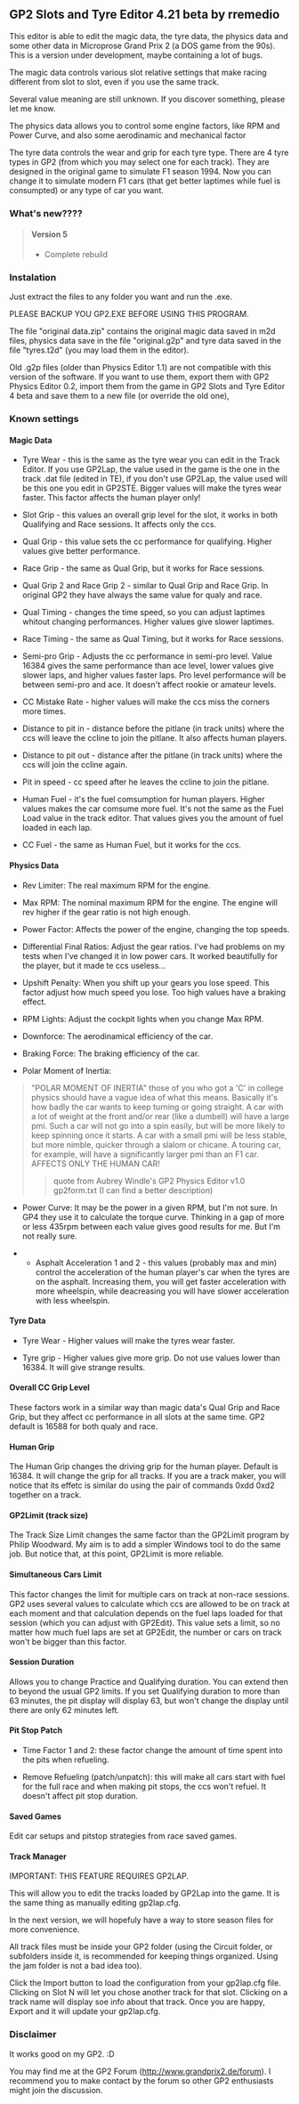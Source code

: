 ## GP2 Slots and Tyre Editor 4.21 beta by rremedio

This editor is able to edit the magic data, the tyre data, the physics data and some other data in Microprose Grand Prix 2 (a DOS game from the 90s). This is a version under development, maybe containing a lot of bugs.

The magic data controls various slot relative settings that make racing different from slot to slot, even if you use the same track.

Several value meaning are still unknown. If you discover something, please let me know.

The physics data allows you to control some engine factors, like RPM and Power Curve, and also some aerodinamic and mechanical factor

The tyre data controls the wear and grip for each tyre type. There are 4 tyre types in GP2 (from which you may select one for each track). They are designed in the original game to simulate F1 season 1994. Now you can change it to simulate modern F1 cars (that get better laptimes while fuel is consumpted) or any type of car you want.

### What's new????

>#### Version 5
>- Complete rebuild

### Instalation

Just extract the files to any folder you want and run the .exe.
 
PLEASE BACKUP YOU GP2.EXE BEFORE USING THIS PROGRAM.

The file "original data.zip" contains the original magic data saved in m2d files, physics data save in the file "original.g2p" and tyre data saved in the file "tyres.t2d" (you may load them in the editor).

Old .g2p files (older than Physics Editor 1.1) are not compatible with this version of the software. If you want to use them, export them with GP2 Physics Editor 0.2, import them from the game in GP2 Slots and Tyre Editor 4 beta and save them to a new file (or override the old one),

### Known settings

#### Magic Data
- Tyre Wear - this is the same as the tyre wear you can edit in the Track Editor. If you use GP2Lap, the value used in the game is the one in the track .dat file (edited in TE), if you don't use GP2Lap, the value used will be this one you edit in GP2STE. Bigger values will make the tyres wear faster. This factor affects the human player only!

- Slot Grip - this values an overall grip level for the slot, it works in both Qualifying and Race sessions. It affects only the ccs.

- Qual Grip - this value sets the cc performance for qualifying. Higher values give better performance.

- Race Grip - the same as Qual Grip, but it works for Race sessions.

- Qual Grip 2 and Race Grip 2 - similar to Qual Grip and Race Grip. In original GP2 they have always the same value for qualy and race.

- Qual Timing - changes the time speed, so you can adjust laptimes whitout changing performances. Higher values give slower laptimes.

- Race Timing - the same as Qual Timing, but it works for Race sessions.

- Semi-pro Grip - Adjusts the cc performance in semi-pro level. Value 16384 gives the same performance than ace level, lower values give slower laps, and higher values faster laps. Pro level performance will be between semi-pro and ace. It doesn't affect rookie or amateur levels.

- CC Mistake Rate - higher values will make the ccs miss the corners more times.

- Distance to pit in - distance before the pitlane (in track units) where the ccs will leave the ccline to join the pitlane. It also affects human players.

- Distance to pit out - distance after the pitlane (in track units) where the ccs will join the ccline again.

- Pit in speed - cc speed after he leaves the ccline to join the pitlane.

- Human Fuel - it's the fuel comsumption for human players. Higher values makes the car comsume more fuel. It's not the same as the Fuel Load value in the track editor. That values gives you the amount of fuel loaded in each lap.

- CC Fuel - the same as Human Fuel, but it works for the ccs.

#### Physics Data
- Rev Limiter: The real maximum RPM for the engine.

- Max RPM: The nominal maximum RPM for the engine. The engine will rev higher if the gear ratio is not high enough.

- Power Factor: Affects the power of the engine, changing the top speeds.

- Differential Final Ratios: Adjust the gear ratios. I've had problems on my tests when I've changed it in low power cars. It worked beautifully for the player, but it made te ccs useless...

- Upshift Penalty: When you shift up your gears you lose speed. This factor adjust how much speed you lose. Too high values have a braking effect.

- RPM Lights: Adjust the cockpit lights when you change Max RPM.

- Downforce: The aerodinamical efficiency of the car.

- Braking Force: The braking efficiency of the car.

- Polar Moment of Inertia:
>"POLAR MOMENT OF INERTIA" those of you who got a 'C' in college physics should have a vague idea of what this means. Basically it's how badly the car wants to keep turning or going straight. A car with a lot of weight at the front and/or rear (like a dumbell) will have a large pmi.  Such a car will not go into a spin easily, but will be more likely to keep spinning once it starts.  A car with a small pmi will be less stable, but more nimble, quicker through a slalom or chicane.  A touring car, for example, will have a significantly larger pmi than an F1 car.
>AFFECTS ONLY THE HUMAN CAR!
>>quote from Aubrey Windle's GP2 Physics Editor v1.0 gp2form.txt (I can find a better description)

- Power Curve: It may be the power in a given RPM, but I'm not sure. In GP4 they use it to calculate the torque curve. Thinking in a gap of more or less 435rpm between each value gives good results for me. But I'm not really sure.

- - Asphalt Acceleration 1 and 2 - this values (probably max and min) control the acceleration of the human player's car when the tyres are on the asphalt. Increasing them, you will get faster acceleration with more wheelspin, while deacreasing you will have slower acceleration with less wheelspin.

#### Tyre Data
- Tyre Wear - Higher values will make the tyres wear faster. 

- Tyre grip - Higher values give more grip. Do not use values lower than 16384. It will give strange results.

#### Overall CC Grip Level
These factors work in a similar way than magic data's Qual Grip and Race Grip, but they affect cc performance in all slots at the same time. GP2 default is 16588 for both qualy and race. 

#### Human Grip
The Human Grip changes the driving grip for the human player. Default is 16384. It will change the grip for all tracks. If you are a track maker, you will notice that its effetc is similar do using the pair of commands 0xdd 0xd2 together on a track.

#### GP2Limit (track size)
The Track Size Limit changes the same factor than the GP2Limit program by Philip Woodward. My aim is to add a simpler Windows tool to do the same job. But notice that, at this point, GP2Limit is more reliable.

#### Simultaneous Cars Limit
This factor changes the limit for multiple cars on track at non-race sessions. GP2 uses several values to calculate which ccs are allowed to be on track at each moment and that calculation depends on the fuel laps loaded for that session (which you can adjust with GP2Edit). This value sets a limit, so no matter how much fuel laps are set at GP2Edit, the number or cars on track won't be bigger than this factor.

#### Session Duration
Allows you to change Practice and Qualifying duration. You can extend then to beyond the usual GP2 limits. If you set Qualifying duration to more than 63 minutes, the pit display will display 63, but won't change the display until there are only 62 minutes left.

#### Pit Stop Patch
- Time Factor 1 and 2: these factor change the amount of time spent into the pits when refueling.

- Remove Refueling (patch/unpatch): this will make all cars start with fuel for the full race and when making pit stops, the ccs won't refuel. It doesn't affect pit stop duration.

#### Saved Games
Edit car setups and pitstop strategies from race saved games.

#### Track Manager
IMPORTANT: THIS FEATURE REQUIRES GP2LAP.

This will allow you to edit the tracks loaded by GP2Lap into the game. It is the same thing as manually editing gp2lap.cfg.

In the next version, we will hopefuly have a way to store season files for more convenience.

All track files must be inside your GP2 folder (using the Circuit folder, or subfolders inside it, is recommended for keeping things organized. Using the jam folder is not a bad idea too).

Click the Import button to load the configuration from your gp2lap.cfg file. Clicking on Slot N will let you chose another track for that slot. Clicking on a track name will display soe info about that track. Once you are happy, Export and it will update your gp2lap.cfg.

### Disclaimer
It works good on my GP2. :D

You may find me at the GP2 Forum (http://www.grandprix2.de/forum). I recommend you to make contact by the forum so other GP2 enthusiasts might join the discussion.
